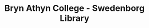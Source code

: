 ---
layout: repo
title: "Bryn Athyn College - Swedenborg Library"
id: 13261
permalink: repos/13261/
---